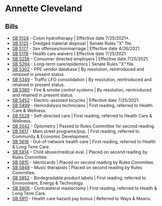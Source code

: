 # Annette Cleveland
## Bills
* [SB 5124](/bill/2021-22/sb/5124/) - Colon hydrotherapy | Effective date 7/25/2021*.
* [SB 5125](/bill/2021-22/sb/5125/) - Dredged material disposal | Senate Rules "X" file.
* [SB 5177](/bill/2021-22/sb/5177/) - Sex offenses/nonmarriage | Effective date 4/26/2021.
* [SB 5178](/bill/2021-22/sb/5178/) - Health care waivers | Effective date 7/25/2021.
* [SB 5258](/bill/2021-22/sb/5258/) - Consumer directed employers | Effective date 7/25/2021.
* [SB 5294](/bill/2021-22/sb/5294/) - Long-term care/epidemics | Senate Rules "X" file.
* [SB 5302](/bill/2021-22/sb/5302/) - PPE vendor database | By resolution, reintroduced and retained in present status.
* [SB 5349](/bill/2021-22/sb/5349/) - Traffic LFO consolidation | By resolution, reintroduced and retained in present status.
* [SB 5360](/bill/2021-22/sb/5360/) - Fire & smoke control systems | By resolution, reintroduced and retained in present status.
* [SB 5452](/bill/2021-22/sb/5452/) - Electric-assisted bicycles | Effective date 7/25/2021.
* [SB 5499](/bill/2021-22/sb/5499/) - Hemodialysis technicians | First reading, referred to Health Care & Wellness.
* [SB 5529](/bill/2021-22/sb/5529/) - Self-directed care | First reading, referred to Health Care & Wellness.
* [SB 5542](/bill/2021-22/sb/5542/) - Optometry | Passed to Rules Committee for second reading.
* [SB 5617](/bill/2021-22/sb/5617/) - Main street programs/pop. | First reading, referred to Community & Economic Development.
* [SB 5618](/bill/2021-22/sb/5618/) - Out-of-network health care | First reading, referred to Health & Long Term Care.
* [SB 5814](/bill/2021-22/sb/5814/) - Child abuse/medical eval. | Placed on second reading by Rules Committee.
* [SB 5815](/bill/2021-22/sb/5815/) - Identicards | Placed on second reading by Rules Committee.
* [SB 5848](/bill/2021-22/sb/5848/) - Music therapists | Placed on second reading by Rules Committee.
* [SB 5852](/bill/2021-22/sb/5852/) - Biodegradable product labels | First reading, referred to Environment, Energy & Technology.
* [SB 5906](/bill/2021-22/sb/5906/) - Contralateral mastectomy | First reading, referred to Health & Long Term Care.
* [SB 5911](/bill/2021-22/sb/5911/) - Health care hazard pay bonus | Referred to Ways & Means.
